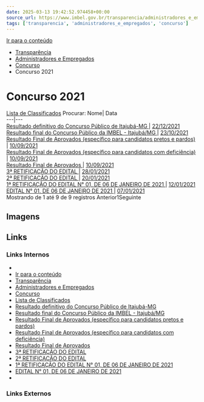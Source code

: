 ```yaml
---
date: 2025-03-13 19:42:52.974458+00:00
source_url: https://www.imbel.gov.br/transparencia/administradores_e_empregados/concurso/concurso_2021
tags: ['transparencia', 'administradores_e_empregados', 'concurso']
---
```


[](https://www.imbel.gov.br/transparencia/administradores_e_empregados/concurso/concurso_2021)
[Ir para o conteúdo](https://www.imbel.gov.br/transparencia/administradores_e_empregados/concurso/concurso_2021#conteudo)
  * [ Transparência](https://www.imbel.gov.br/transparencia)
  * [ Administradores e Empregados](https://www.imbel.gov.br/transparencia/administradores_e_empregados)
  * [ Concurso](https://www.imbel.gov.br/transparencia/administradores_e_empregados/concurso)
  * Concurso 2021


# Concurso 2021
[Lista de Classificados](https://www.imbel.gov.br/concurso)
Procurar:
Nome| Data  
---|---  
[ Resultado definitivo do Concurso Público de Itajubá-MG ](https://www.imbel.gov.br/storage/transparencia/1687171101.pdf) | [22/12/2021](https://www.imbel.gov.br/storage/transparencia/1687171101.pdf)  
[ Resultado final do Concurso Público da IMBEL - Itajubá/MG ](https://www.imbel.gov.br/storage/transparencia/1687171058.pdf) | [23/10/2021](https://www.imbel.gov.br/storage/transparencia/1687171058.pdf)  
[ Resultado Final de Aprovados (específico para candidatos pretos e pardos) ](https://www.imbel.gov.br/storage/transparencia/1687171139.pdf) | [10/09/2021](https://www.imbel.gov.br/storage/transparencia/1687171139.pdf)  
[ Resultado Final de Aprovados (específico para candidatos com deficiência) ](https://www.imbel.gov.br/storage/transparencia/1687171172.pdf) | [10/09/2021](https://www.imbel.gov.br/storage/transparencia/1687171172.pdf)  
[ Resultado Final de Aprovados ](https://www.imbel.gov.br/storage/transparencia/1687171220.pdf) | [10/09/2021](https://www.imbel.gov.br/storage/transparencia/1687171220.pdf)  
[ 3ª RETIFICAÇÃO DO EDITAL ](https://www.imbel.gov.br/storage/transparencia/1687171259.pdf) | [28/01/2021](https://www.imbel.gov.br/storage/transparencia/1687171259.pdf)  
[ 2ª RETIFICAÇÃO DO EDITAL ](https://www.imbel.gov.br/storage/transparencia/1687171290.pdf) | [20/01/2021](https://www.imbel.gov.br/storage/transparencia/1687171290.pdf)  
[ 1ª RETIFICAÇÃO DO EDITAL N° 01, DE 06 DE JANEIRO DE 2021 ](https://www.imbel.gov.br/storage/transparencia/1687171324.pdf) | [12/01/2021](https://www.imbel.gov.br/storage/transparencia/1687171324.pdf)  
[ EDITAL N° 01, DE 06 DE JANEIRO DE 2021 ](https://www.imbel.gov.br/storage/transparencia/1687171373.pdf) | [07/01/2021](https://www.imbel.gov.br/storage/transparencia/1687171373.pdf)  
Mostrando de 1 até 9 de 9 registros
Anterior1Seguinte
[ ](https://www.imbel.gov.br/transparencia/administradores_e_empregados/concurso/concurso_2021#home)


## Imagens



## Links

### Links Internos

- [](https://www.imbel.gov.br/transparencia/administradores_e_empregados/concurso/concurso_2021)
- [Ir para o conteúdo](https://www.imbel.gov.br/transparencia/administradores_e_empregados/concurso/concurso_2021#conteudo)
- [Transparência](https://www.imbel.gov.br/transparencia)
- [Administradores e Empregados](https://www.imbel.gov.br/transparencia/administradores_e_empregados)
- [Concurso](https://www.imbel.gov.br/transparencia/administradores_e_empregados/concurso)
- [Lista de Classificados](https://www.imbel.gov.br/concurso)
- [Resultado definitivo do Concurso Público de Itajubá-MG](https://www.imbel.gov.br/storage/transparencia/1687171101.pdf)
- [Resultado final do Concurso Público da IMBEL - Itajubá/MG](https://www.imbel.gov.br/storage/transparencia/1687171058.pdf)
- [Resultado Final de Aprovados (específico para candidatos pretos e pardos)](https://www.imbel.gov.br/storage/transparencia/1687171139.pdf)
- [Resultado Final de Aprovados (específico para candidatos com deficiência)](https://www.imbel.gov.br/storage/transparencia/1687171172.pdf)
- [Resultado Final de Aprovados](https://www.imbel.gov.br/storage/transparencia/1687171220.pdf)
- [3ª RETIFICAÇÃO DO EDITAL](https://www.imbel.gov.br/storage/transparencia/1687171259.pdf)
- [2ª RETIFICAÇÃO DO EDITAL](https://www.imbel.gov.br/storage/transparencia/1687171290.pdf)
- [1ª RETIFICAÇÃO DO EDITAL N° 01, DE 06 DE JANEIRO DE 2021](https://www.imbel.gov.br/storage/transparencia/1687171324.pdf)
- [EDITAL N° 01, DE 06 DE JANEIRO DE 2021](https://www.imbel.gov.br/storage/transparencia/1687171373.pdf)
- [](https://www.imbel.gov.br/transparencia/administradores_e_empregados/concurso/concurso_2021#home)

### Links Externos


